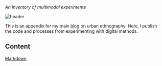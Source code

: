 *An inventory of multimodal experiments*

![header](https://sorrego.xyz/wp-content/uploads/2023/02/github-blog.jpg)

This is an appendix for my main [blog](https://sorrego.xyz) on urban ethnography. Here, I publish the code and processes from experimenting with digital methods.

## Content

[Markdown](Markdown.md)
